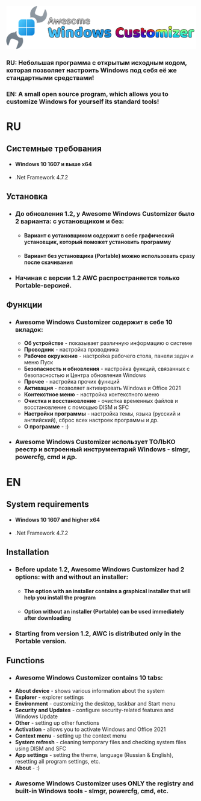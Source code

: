 [![](https://github.com/AwesomeLime/AwesomeWindowsCustomizer/blob/main/.github/Pic/awc%20black.png?raw=true)](https://github.com/AwesomeLime/AwesomeWindowsCustomizer/releases)

### RU: Небольшая программа с открытым исходным кодом, которая позволяет настроить Windows под себя её же стандартными средствами!
### EN: A small open source program, which allows you to customize Windows for yourself its standard tools!

# RU
## Системные требования
- #### Windows 10 1607 и выше x64
- .Net Framework 4.7.2


## Установка
- ### До обновления 1.2, у Awesome Windows Customizer было 2 варианта: с установщиком и без:
	- #### Вариант с установщиком содержит в себе графический установщик, который поможет установить программу
	- #### Вариант без установщика (Portable) можно использовать сразу после скачивания
- ### Начиная с версии 1.2 AWC распространяется только Portable-версией.

## Функции
- ### Awesome Windows Customizer содержит в себе 10 вкладок:
	- **Об устройстве** - показывает различную информацию о системе
	- **Проводник** - настройка проводника
	- **Рабочее окружение** - настройка рабочего стола, панели задач и меню Пуск
	- **Безопасность и обновления** - настройка функций, связанных с безопасностью и Центра обновления Windows
	- **Прочее** - настройка прочих функций
	- **Активация** - позволяет активировать Windows и Office 2021
	- **Контекстное меню** - настройка контекстного меню
	- **Очистка и восстановление** - очистка временных файлов и восстановление с помощью DISM и SFC
	- **Настройки программы** - настройка темы, языка (русский и английский), сброс всех настроек программы и др.
	- **О программе** - :)
- ### Awesome Windows Customizer использует ТОЛЬКО реестр и встроенный инструментарий Windows - slmgr, powercfg, cmd и др.

# EN
## System requirements
- #### Windows 10 1607 and higher x64
- .Net Framework 4.7.2


## Installation
- ### Before update 1.2, Awesome Windows Customizer had 2 options: with and without an installer:
	- #### The option with an installer contains a graphical installer that will help you install the program
	- #### Option without an installer (Portable) can be used immediately after downloading
- ### Starting from version 1.2, AWC is distributed only in the Portable version.

## Functions
- ### Awesome Windows Customizer contains 10 tabs:
- **About device** - shows various information about the system
- **Explorer** - explorer settings
- **Environment** - customizing the desktop, taskbar and Start menu
- **Security and Updates** - configure security-related features and Windows Update
- **Other** - setting up other functions
- **Activation** - allows you to activate Windows and Office 2021
- **Context menu** - setting up the context menu
- **System refresh** - cleaning temporary files and checking system files using DISM and SFC
- **App settings** - setting the theme, language (Russian & English), resetting all program settings, etc.
- **About** - :)
- ### Awesome Windows Customizer uses ONLY the registry and built-in Windows tools - slmgr, powercfg, cmd, etc.
